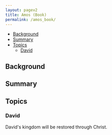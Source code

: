 ```yaml
---
layout: pagev2
title: Amos (Book)
permalink: /amos_book/
---
```

- [Background](#background)
- [Summary](#summary)
- [Topics](#topics)
  - [David](#david)

## Background

## Summary

## Topics

### David

David's kingdom will be restored through Christ.
